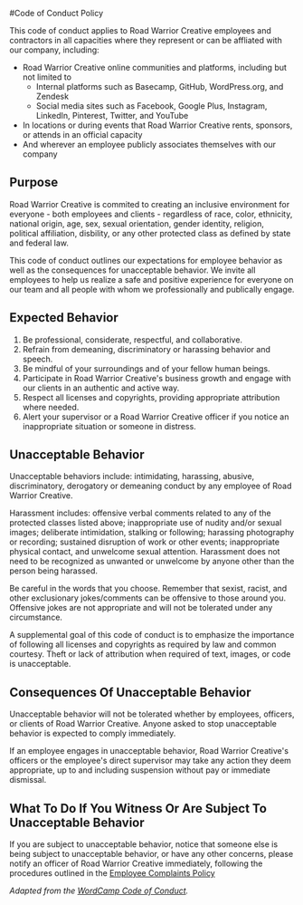 #Code of Conduct Policy

This code of conduct applies to Road Warrior Creative employees and contractors in all capacities where they represent or can be affliated with our company, including:

* Road Warrior Creative online communities and platforms, including but not limited to 
	* Internal platforms such as Basecamp, GitHub, WordPress.org, and Zendesk
	* Social media sites such as Facebook, Google Plus, Instagram, LinkedIn, Pinterest, Twitter, and YouTube
* In locations or during events that Road Warrior Creative rents, sponsors, or attends in an official capacity
* And wherever an employee publicly associates themselves with our company

## Purpose

Road Warrior Creative is commited to creating an inclusive environment for everyone - both employees and clients - regardless of race, color, ethnicity, national origin, age, sex, sexual orientation, gender identity, religion, political affiliation, disbility, or any other protected class as defined by state and federal law.

This code of conduct outlines our expectations for employee behavior as well as the consequences for unacceptable behavior.  We invite all employees to help us realize a safe and positive experience for everyone on our team and all people with whom we professionally and publically engage.

## Expected Behavior

1. Be professional, considerate, respectful, and collaborative.
2. Refrain from demeaning, discriminatory or harassing behavior and speech.
3. Be mindful of your surroundings and of your fellow human beings. 
4. Participate in Road Warrior Creative's business growth and engage with our clients in an authentic and active way.
5. Respect all licenses and copyrights, providing appropriate attribution where needed.
5. Alert your supervisor or a Road Warrior Creative officer if you notice an inappropriate situation or someone in distress.

## Unacceptable Behavior

Unacceptable behaviors include: intimidating, harassing, abusive, discriminatory, derogatory or demeaning conduct by any employee of Road Warrior Creative. 

Harassment includes: offensive verbal comments related to any of the protected classes listed above; inappropriate use of nudity and/or sexual images; deliberate intimidation, stalking or following; harassing photography or recording; sustained disruption of work or other events; inappropriate physical contact, and unwelcome sexual attention.  Harassment does not need to be recognized as unwanted or unwelcome by anyone other than the person being harassed.

Be careful in the words that you choose. Remember that sexist, racist, and other exclusionary jokes/comments can be offensive to those around you. Offensive jokes are not appropriate and will not be tolerated under any circumstance.

A supplemental goal of this code of conduct is to emphasize the importance of following all licenses and copyrights as required by law and common courtesy. Theft or lack of attribution when required of text, images, or code is unacceptable.

## Consequences Of Unacceptable Behavior

Unacceptable behavior will not be tolerated whether by employees, officers, or clients of Road Warrior Creative.  Anyone asked to stop unacceptable behavior is expected to comply immediately.

If an employee engages in unacceptable behavior, Road Warrior Creative's officers or the employee's direct supervisor may take any action they deem appropriate, up to and including suspension without pay or immediate dismissal.

## What To Do If You Witness Or Are Subject To Unacceptable Behavior

If you are subject to unacceptable behavior, notice that someone else is being subject to unacceptable behavior, or have any other concerns, please notify an officer of Road Warrior Creative immediately, following the procedures outlined in the [Employee Complaints Policy](https://github.com/roadwarriorwp/rwc-employee-handbook/blob/master/employment-policies/employee-complaints.md)

_Adapted from the [WordCamp Code of Conduct](https://make.wordpress.org/community/handbook/wordcamp-organizer/planning-details/code-of-conduct/)._
